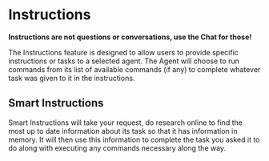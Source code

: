 # Instructions
**Instructions are not questions or conversations, use the Chat for those!**

The Instructions feature is designed to allow users to provide specific instructions or tasks to a selected agent. The Agent will choose to run commands from its list of available commands (if any) to complete whatever task was given to it in the instructions.

## Smart Instructions
Smart Instructions will take your request, do research online to find the most up to date information about its task so that it has information in memory. It will then use this information to complete the task you asked it to do along with executing any commands necessary along the way.